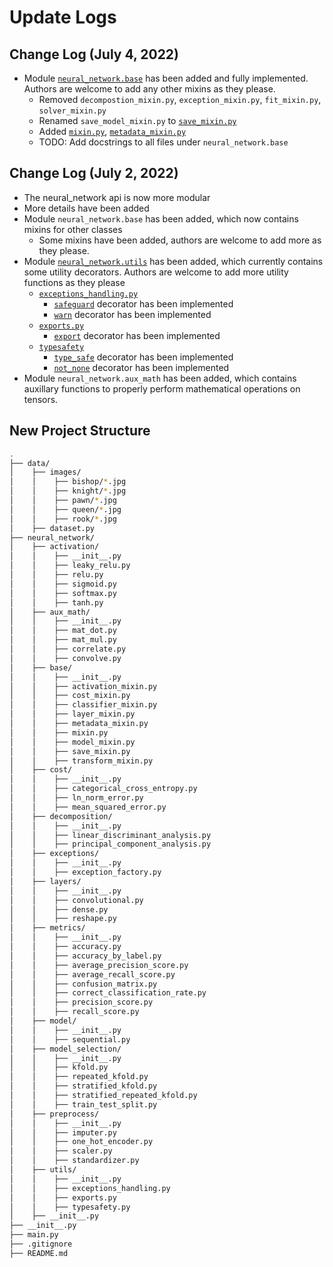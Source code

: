 # Update Logs

## Change Log (July 4, 2022)
+ Module [`neural_network.base`](https://github.com/mkpro118/CS-539-project/tree/main/neural_network/base) has been added and fully implemented. Authors are welcome to add any other mixins as they please.
    + Removed `decompostion_mixin.py`, `exception_mixin.py`, `fit_mixin.py`, `solver_mixin.py`
    + Renamed `save_model_mixin.py` to [`save_mixin.py`](https://github.com/mkpro118/CS-539-project/blob/main/neural_network/base/save_mixin.py)
    + Added [`mixin.py`](https://github.com/mkpro118/CS-539-project/blob/main/neural_network/base/mixin.py), [`metadata_mixin.py`](https://github.com/mkpro118/CS-539-project/blob/main/neural_network/base/metadata_mixin.py)
    + TODO: Add docstrings to all files under `neural_network.base`

## Change Log (July 2, 2022)
+ The neural_network api is now more modular
+ More details have been added
+ Module `neural_network.base` has been added, which now contains mixins for other classes
    + Some mixins have been added, authors are welcome to add more as they please.
+ Module [`neural_network.utils`](https://github.com/mkpro118/CS-539-project/tree/main/neural_network/utils) has been added, which currently contains some utility decorators. Authors are welcome to add more utility functions as they please
    + [`exceptions_handling.py`](https://github.com/mkpro118/CS-539-project/blob/main/neural_network/utils/exception_handling.py)
        + [`safeguard`](https://github.com/mkpro118/CS-539-project/blob/main/neural_network/utils/exception_handling.py#L14) decorator has been implemented
        + [`warn`](https://github.com/mkpro118/CS-539-project/blob/main/neural_network/utils/exception_handling.py#L83) decorator has been implemented
    + [`exports.py`](https://github.com/mkpro118/CS-539-project/blob/main/neural_network/utils/exports.py)
        + [`export`](https://github.com/mkpro118/CS-539-project/blob/main/neural_network/utils/exports.py#L10) decorator has been implemented
    + [`typesafety`](https://github.com/mkpro118/CS-539-project/blob/main/neural_network/utils/typesafety.py)
        + [`type_safe`](https://github.com/mkpro118/CS-539-project/blob/main/neural_network/utils/typesafety.py#L10) decorator has been implemented
        + [`not_none`](https://github.com/mkpro118/CS-539-project/blob/main/neural_network/utils/typesafety.py#L161) decorator has been implemented
+ Module `neural_network.aux_math` has been added, which contains auxillary functions to properly perform mathematical operations on tensors.

## New Project Structure

```bash
.
├── data/
│    ├── images/
│    │    ├── bishop/*.jpg
│    │    ├── knight/*.jpg
│    │    ├── pawn/*.jpg
│    │    ├── queen/*.jpg
│    │    ├── rook/*.jpg
│    ├── dataset.py
├── neural_network/
│    ├── activation/
│    │    ├── __init__.py
│    │    ├── leaky_relu.py
│    │    ├── relu.py
│    │    ├── sigmoid.py
│    │    ├── softmax.py
│    │    ├── tanh.py
│    ├── aux_math/
│    │    ├── __init__.py
│    │    ├── mat_dot.py
│    │    ├── mat_mul.py
│    │    ├── correlate.py
│    │    ├── convolve.py
│    ├── base/
│    │    ├── __init__.py
│    │    ├── activation_mixin.py
│    │    ├── cost_mixin.py
│    │    ├── classifier_mixin.py
│    │    ├── layer_mixin.py
│    │    ├── metadata_mixin.py
│    │    ├── mixin.py
│    │    ├── model_mixin.py
│    │    ├── save_mixin.py
│    │    ├── transform_mixin.py
│    ├── cost/
│    │    ├── __init__.py
│    │    ├── categorical_cross_entropy.py
│    │    ├── ln_norm_error.py
│    │    ├── mean_squared_error.py
│    ├── decomposition/
│    │    ├── __init__.py
│    │    ├── linear_discriminant_analysis.py
│    │    ├── principal_component_analysis.py
│    ├── exceptions/
│    │    ├── __init__.py
│    │    ├── exception_factory.py
│    ├── layers/
│    │    ├── __init__.py
│    │    ├── convolutional.py
│    │    ├── dense.py
│    │    ├── reshape.py
│    ├── metrics/
│    │    ├── __init__.py
│    │    ├── accuracy.py
│    │    ├── accuracy_by_label.py
│    │    ├── average_precision_score.py
│    │    ├── average_recall_score.py
│    │    ├── confusion_matrix.py
│    │    ├── correct_classification_rate.py
│    │    ├── precision_score.py
│    │    ├── recall_score.py
│    ├── model/
│    │    ├── __init__.py
│    │    ├── sequential.py
│    ├── model_selection/
│    │    ├── __init__.py
│    │    ├── kfold.py
│    │    ├── repeated_kfold.py
│    │    ├── stratified_kfold.py
│    │    ├── stratified_repeated_kfold.py
│    │    ├── train_test_split.py
│    ├── preprocess/
│    │    ├── __init__.py
│    │    ├── imputer.py
│    │    ├── one_hot_encoder.py
│    │    ├── scaler.py
│    │    ├── standardizer.py
│    ├── utils/
│    │    ├── __init__.py
│    │    ├── exceptions_handling.py
│    │    ├── exports.py
│    │    ├── typesafety.py
│    ├── __init__.py
├── __init__.py
├── main.py
├── .gitignore
├── README.md
```
